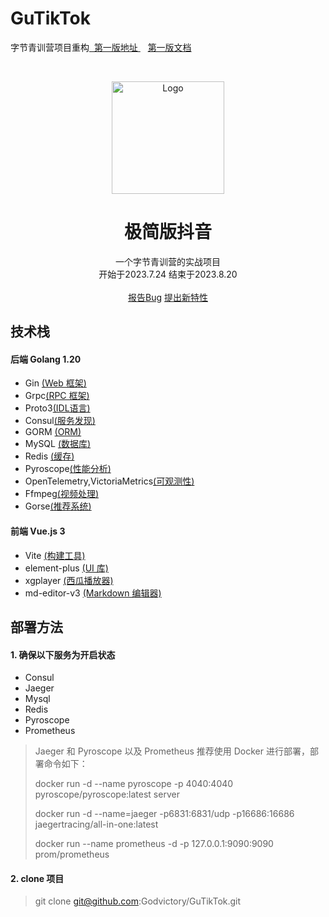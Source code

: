 # GuTikTok
<p>字节青训营项目重构<a href="https://github.com/Godvictory/douyin">
&nbsp;第一版地址 </a> &nbsp;&nbsp; <a href="https://github.com/Godvictory/douyin#readme">第一版文档</a></p>
<br/>
<p align="center">
  <a href="https://github.com/Ocyss/Douyin">
    <img src="https://qiu-blog.oss-cn-hangzhou.aliyuncs.com/Q/douyin/logo.svg" alt="Logo" width="180" height="180">
  </a>

  <h1 align="center">极简版抖音</h1>
  <p align="center">
    一个字节青训营的实战项目
	<br/>
	开始于2023.7.24 结束于2023.8.20
    <br/>
     <br/>
    <a href="https://github.com/Godvictory/GuTikTok/issues">报告Bug</a>
    <a href="https://github.com/Godvictory/GuTikTok/issues">提出新特性</a>
</p>

## 技术栈

#### 后端 Golang 1.20

- Gin [(Web 框架)](https://gin-gonic.com/zh-cn/)
- Grpc[(RPC 框架)]()
- Proto3[(IDL语言)]()
- Consul[(服务发现)]()
- GORM [(ORM)](https://gorm.io/zh_CN/)
- MySQL [(数据库)]()
- Redis [(缓存)]()
- Pyroscope[(性能分析)]()
- OpenTelemetry,VictoriaMetrics[(可观测性)]()
- Ffmpeg[(视频处理)]()
- Gorse[(推荐系统)]()
#### 前端 Vue.js 3

- Vite [(构建工具)](https://cn.vitejs.dev/)
- element-plus [(UI 库)](https://element-plus.org/zh-CN/)
- xgplayer [(西瓜播放器)](https://v2.h5player.bytedance.com/gettingStarted/)
- md-editor-v3 [(Markdown 编辑器)](https://www.wangeditor.com/)

## 部署方法

#### 1. 确保以下服务为开启状态

- Consul
- Jaeger
- Mysql
- Redis
- Pyroscope
- Prometheus
>  Jaeger 和 Pyroscope 以及 Prometheus 推荐使用 Docker 进行部署，部署命令如下：
> 
>  docker run -d --name pyroscope -p 4040:4040 pyroscope/pyroscope:latest server
>  
>  docker run -d --name=jaeger -p6831:6831/udp -p16686:16686 jaegertracing/all-in-one:latest
> 
>  docker run --name prometheus -d -p 127.0.0.1:9090:9090 prom/prometheus

#### 2. clone 项目
> git clone git@github.com:Godvictory/GuTikTok.git

